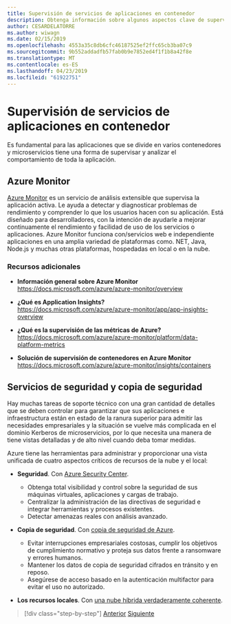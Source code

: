 ```yaml
---
title: Supervisión de servicios de aplicaciones en contenedor
description: Obtenga información sobre algunos aspectos clave de supervisión de las arquitecturas de contenedor
author: CESARDELATORRE
ms.author: wiwagn
ms.date: 02/15/2019
ms.openlocfilehash: 4553a35c8db6cfc46187525ef2ffc65cb3ba07c9
ms.sourcegitcommit: 9b552addadfb57fab0b9e7852ed4f1f1b8a42f8e
ms.translationtype: MT
ms.contentlocale: es-ES
ms.lasthandoff: 04/23/2019
ms.locfileid: "61922751"
---
```

# <a name="monitor-containerized-application-services"></a>Supervisión de servicios de aplicaciones en contenedor

Es fundamental para las aplicaciones que se divide en varios contenedores y microservicios tiene una forma de supervisar y analizar el comportamiento de toda la aplicación.

## <a name="azure-monitor"></a>Azure Monitor

[Azure Monitor](https://azure.microsoft.com/services/monitor/) es un servicio de análisis extensible que supervisa la aplicación activa. Le ayuda a detectar y diagnosticar problemas de rendimiento y comprender lo que los usuarios hacen con su aplicación. Está diseñado para desarrolladores, con la intención de ayudarle a mejorar continuamente el rendimiento y facilidad de uso de los servicios o aplicaciones. Azure Monitor funciona con/servicios web e independiente aplicaciones en una amplia variedad de plataformas como. NET, Java, Node.js y muchas otras plataformas, hospedadas en local o en la nube.

### <a name="additional-resources"></a>Recursos adicionales

- **Información general sobre Azure Monitor** \
  <https://docs.microsoft.com/azure/azure-monitor/overview>

- **¿Qué es Application Insights?** \
  <https://docs.microsoft.com/azure/azure-monitor/app/app-insights-overview>

- **¿Qué es la supervisión de las métricas de Azure?** \
  <https://docs.microsoft.com/azure/azure-monitor/platform/data-platform-metrics>

- **Solución de supervisión de contenedores en Azure Monitor** \
  <https://docs.microsoft.com/azure/azure-monitor/insights/containers>

## <a name="security-and-backup-services"></a>Servicios de seguridad y copia de seguridad

Hay muchas tareas de soporte técnico con una gran cantidad de detalles que se deben controlar para garantizar que sus aplicaciones e infraestructura están en estado de la ranura superior para admitir las necesidades empresariales y la situación se vuelve más complicada en el dominio Kerberos de microservicios, por lo que necesita una manera de tiene vistas detalladas y de alto nivel cuando deba tomar medidas.

Azure tiene las herramientas para administrar y proporcionar una vista unificada de cuatro aspectos críticos de recursos de la nube y el local:

- **Seguridad**. Con [Azure Security Center](https://azure.microsoft.com/services/security-center/).
  - Obtenga total visibilidad y control sobre la seguridad de sus máquinas virtuales, aplicaciones y cargas de trabajo.
  - Centralizar la administración de las directivas de seguridad e integrar herramientas y procesos existentes.
  - Detectar amenazas reales con análisis avanzado.

- **Copia de seguridad**. Con [copia de seguridad de Azure](https://azure.microsoft.com/services/backup/).
  - Evitar interrupciones empresariales costosas, cumplir los objetivos de cumplimiento normativo y proteja sus datos frente a ransomware y errores humanos.
  - Mantener los datos de copia de seguridad cifrados en tránsito y en reposo.
  - Asegúrese de acceso basado en la autenticación multifactor para evitar el uso no autorizado.

- **Los recursos locales**. Con [una nube híbrida verdaderamente coherente](https://azure.microsoft.com/resources/truly-consistent-hybrid-cloud-with-microsoft-azure/).

>[!div class="step-by-step"]
>[Anterior](manage-production-docker-environments.md)
>[Siguiente](../key-takeaways/index.md)
